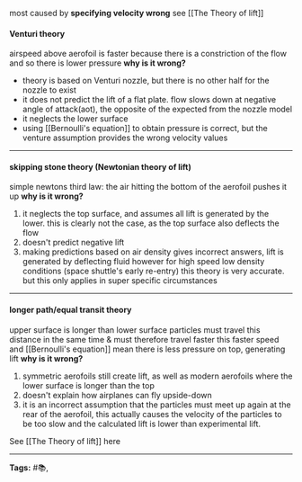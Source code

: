 most caused by **specifying velocity wrong**
see [[The Theory of lift]]

#### Venturi theory
airspeed above aerofoil is faster because there is a constriction of the flow and so there is lower pressure
__why is it wrong?__
- theory is based on Venturi nozzle, but there is no other half for the nozzle to exist
- it does not predict the lift of a flat plate. flow slows down at negative angle of attack(aot), the opposite of the expected from the nozzle model
- it neglects the lower surface
- using [[Bernoulli's equation]] to obtain pressure is correct, but the venture assumption provides the wrong velocity values

---

#### skipping stone theory (Newtonian theory of lift)
simple newtons third law: the air hitting the bottom of the aerofoil pushes it up
__why is it wrong?__
1. it neglects the top surface, and assumes all lift is generated by the lower. this is clearly not the case, as the top surface also deflects the flow
2. doesn't predict negative lift
3. making predictions based on air density gives incorrect answers, lift is generated by deflecting fluid
however for high speed low density conditions (space shuttle's early re-entry) this theory is very accurate. but this only applies in super specific circumstances

---

#### longer path/equal transit theory
upper surface is longer than lower surface
particles must travel this distance in the same time & must therefore travel faster
this faster speed and [[Bernoulli's equation]] mean there is less pressure on top, generating lift
__why is it wrong?__
1. symmetric aerofoils still create lift, as well as modern aerofoils where the lower surface is longer than the top
2. doesn't explain how airplanes can fly upside-down
3. it is an incorrect assumption that the particles must meet up again at the rear of the aerofoil, this actually causes the velocity of the particles to be too slow and the calculated lift is lower than experimental lift.

See [[The Theory of lift]] here

---
**Tags:**
#📚,
